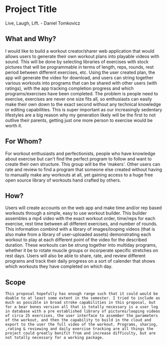 
# Project Title

Live, Laugh, Lift. - Daniel Tomkovicz

## What and Why?

I would like to build a workout creator/sharer web application that would allows users to generate their own workout plans into playable videos with sound. This will be done by selecting libraries of exercises with stock pictures that will be programmable in terms of length, reps, rounds, rest period between different exercises, etc. Using the user created plan, the app will generate the video for download, and users can string together various workouts into programs that can be shared with other users (with ratings), with the app tracking completion progress and which programs/exercises have been completed. The problem is people need to exercise, exercises are never one size fits all, so enthusiasts can easily make their own down to the exact second without any technical knowledge or editing capabilities. This is super important as our increasingly sedentary lifestyles are a big reason why my generation likely will be the first to not outlive their parents, getting just one more person to exercise would be worth it.

## For Whom?

For workout enthusiasts and perfectionists, people who have knowledge about exercise but can't find the perfect program to follow and want to create their own structure. This group will be the 'makers'. Other users can rate and review to find a program that someone else created without having to manually make any workouts at all, yet gaining access to a huge free open source library of workouts hand crafted by others.

## How?

Users will create accounts on the web app and make time and/or rep based workouts through a simple, easy to use workout builder. This builder assembles a mp4 video with the exact workout order, time/reps for each exercise, rest time between all different exercises, and number of rounds. This information combind with a library of images/looping videos (that is also make from a library of user-uploaded assets) demonstrating each workout to play at each different point of the video for the described duration. These workouts can be strung together into multiday programs, whether it be to rotate muscle groups or incorperate specific stretches on rest days. Users will also be able to share, rate, and review different programs and track their daily progress on a sort of calender that shows which workouts they have completed on which day.

## Scope

    This proposal hopefully has enough range such that it could would be doable to at least some extent in the semester. I tried to include as much as possible in broad stroke capabilities in this proposal, but for a bear bones version all that is totally necessary is a user log in database with a pre established library of pictures/looping videos of circa 25 exercises, the user interface to assember the parameters of the workout, and then the capability to build in the cloud and export to the user the full video of the workout. Programs, sharing, ,rating & reviewing and daily exercise tracking are all things the project could greatly benifit from and increase difficulty, but are not totally necessary for a working package.

